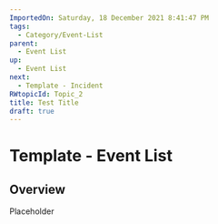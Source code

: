 ```yaml
---
ImportedOn: Saturday, 18 December 2021 8:41:47 PM
tags:
  - Category/Event-List
parent:
  - Event List
up:
  - Event List
next:
  - Template - Incident
RWtopicId: Topic_2
title: Test Title
draft: true
---
```

# Template - Event List
## Overview
Placeholder

